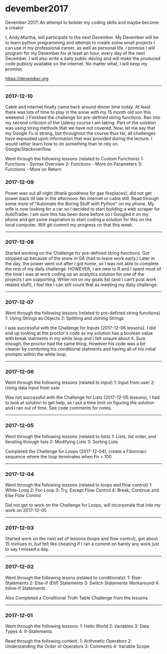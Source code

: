 # devember2017
Devember 2017! An attempt to bolster my coding skills and maybe become a creator

I, Andy Murtha, will participate to the next Devember. My Devember will be to learn python programming and attempt to create some small projects I can use in my professional career, as well as personal life. I promise I will program for my Devember for at least an hour, every day of the next December. I will also write a daily public devlog and will make the produced code publicly available on the internet. No matter what, I will keep my promise.

https://devember.org
<hr>

### 2017-12-10
Cable and internet finally came back around dinner time today. At least there was lots of time to play in the snow with my 15 month old son this weekend :) Finished the challenge for pre-defined string functions. Ran into my second criticism of the Udemy course I am taking. Part of the solution was using string methods that we have not covered. Now, let me say that my Google Fu is strong, but throughout the course thus far, all challenges have expouded upon information that was provided during the lecture. I would rather learn how to do something than to rely on Google/Stackoverflow. 

Went through the following lessons (related to Custom Functions)
1:  Functions - Syntax Overview
2:  Functions - More on Parameters
3:  Functions - More on Return

### 2017-12-09
Power was out all night (thank goodness for gas fireplaces), did not get power back till late in the afternoon. No internet or cable still. Read through some more of "Automate the Boring Stuff with Python" on my phone. My wife is now looking for a car so I decided to start building a web scraper for AutoTrader. I am sure this has been done before so I Googled it on my phone and got some inspiration to start coding a solution for this on the local computer. Will git-commit my progress on that this week.
<hr>

### 2017-12-08
Started working on the Challenge for pre-defined string functions. Got stopped up because of the snow in GA (had to leave work early.) Later in the day, the power went out after I got home, so I was not able to complete the rest of my daily challenge. HOWEVER, I am new to R and I spent most of the time I was at work coding up an analytics solution for one of the projects I am supporting. While not on my goals list (and I can't post work related stuff), I feel like I can still count that as meeting my daily challenge.
<hr>

### 2017-12-07
Went through the following lessons (related to pre-defined string functions)
1:  Using Strings as Objects
2:  Splitting and Joining Strings

I was successful with the Challenge for Inputs (2017-12-06 lessons). I did end up looking at the proctor's code as my solution has a boolean value with break statments in my while loop and I felt unsure about it. Sure enough, the proctor had the same thing. However his code was a bit cleaner by combining his conditional statments and having all of his initial prompts within the while loop.
<hr>

### 2017-12-06
Went through the following lessons (related to input)
1: Input from user
2: Using data input from user

Was not successful with the Challenge for Lists (2017-12-05 lessons), I had to look at solution to get help, as I put a time limit on figuring the solution and I ran out of time. See code comments for notes.
<hr>

### 2017-12-05
Went through the following lessons (related to lists)
1:  Lists, list order, and iterating through lists
2:  Modifying Lists
3:  Sorting Lists

Completed the Challenge for Loops (2017-12-04), create a Fibonnaci sequence where the loop terminates when Fn > 100
<hr>

### 2017-12-04
Went through the following lessons (related to loops and flow control)
1:  While-Loop
2:  For-Loop
3:  Try, Except Flow Control
4:  Break, Continue and Else Flow Control

Did not get to work on the Challenge for Loops, will incorporate that into my work on 2017-12-05
<hr>

### 2017-12-03
Started work on the next set of lessons (loops and flow control), got about 15 mintues in, but felt like cheating if I ran a commit on barely any work just to say I missed a day.
<hr>

### 2017-12-02
Went through the following lesons (related to conditionals):
1:  Else-Statements
2:  Else-if (Elif) Statements
3:  Switch Statements Workaround
4:  Inline-if Statements

Also Completed a Conditional Truth Table Challenge from the lessons
<hr>

### 2017-12-01
Went through the following lessons:
1:  Hello World
2:  Variables
3:  Data Types
4:  If-Statements

Read through the following content:
1:  Arithmetic Operators
2:  Understanding the Order of Operators
3:  Comments
4:  Variable Scope
